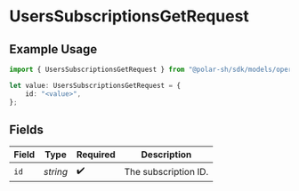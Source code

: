# UsersSubscriptionsGetRequest

## Example Usage

```typescript
import { UsersSubscriptionsGetRequest } from "@polar-sh/sdk/models/operations";

let value: UsersSubscriptionsGetRequest = {
    id: "<value>",
};
```

## Fields

| Field                | Type                 | Required             | Description          |
| -------------------- | -------------------- | -------------------- | -------------------- |
| `id`                 | *string*             | :heavy_check_mark:   | The subscription ID. |